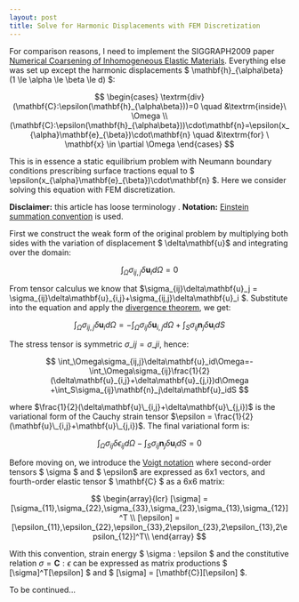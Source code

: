 ```yaml
---
layout: post
title: Solve for Harmonic Displacements with FEM Discretization
---
```


For comparison reasons, I need to implement the SIGGRAPH2009 paper [Numerical Coarsening of Inhomogeneous Elastic Materials](http://users.cms.caltech.edu/~owhadi/publications/KMOD09.pdf). Everything else was set up except the harmonic displacements $ \mathbf{h}_{\alpha\beta} (1 \le \alpha \le \beta \le d) $:

$$
\begin{cases}
\textrm{div}(\mathbf{C}:\epsilon(\mathbf{h}_{\alpha\beta}))=0 \quad  &\textrm{inside}\  \Omega \\
(\mathbf{C}:\epsilon(\mathbf{h}_{\alpha\beta}))\cdot\mathbf{n}=\epsilon(x_{\alpha}\mathbf{e}_{\beta})\cdot\mathbf{n} \quad    &\textrm{for} \ \mathbf{x} \in \partial \Omega
\end{cases}
$$

This is in essence a static equilibrium problem with Neumann boundary conditions prescribing surface tractions equal to $ \epsilon(x\_{\alpha}\mathbf{e}\_{\beta})\cdot\mathbf{n} $. Here we consider solving this equation with FEM discretization.

**Disclaimer:**  this article has loose terminology .
**Notation:** [Einstein summation convention](http://en.wikipedia.org/wiki/Einstein_notation) is used.

First we construct the weak form of the original problem  by multiplying both sides with the variation of displacement $ \delta\mathbf{u}$ and integrating over the domain:

$$
\int_{\Omega}\sigma_{ij,j}\delta\mathbf{u}_id\Omega = 0
$$

From tensor calculus we know that $\sigma\_{ij}\delta\mathbf{u}\_j = \sigma\_{ij}\delta\mathbf{u}\_{i,j}+\sigma\_{ij,j}\delta\mathbf{u}\_i $. Substitute into the equation and apply the [divergence theorem](http://en.wikipedia.org/wiki/Divergence_theorem), we get:

$$
\int_\Omega\sigma_{ij,j}\delta\mathbf{u}_id\Omega=-\int_\Omega\sigma_{ij}\delta\mathbf{u}_{i,j}d\Omega +\int_S\sigma_{ij}\mathbf{n}_j\delta\mathbf{u}_idS
$$

The stress tensor is symmetric $\sigma\_{ij}=\sigma\_{ji}$, hence:

$$
\int_\Omega\sigma_{ij,j}\delta\mathbf{u}_id\Omega=-\int_\Omega\sigma_{ij}\frac{1}{2}(\delta\mathbf{u}_{i,j}+\delta\mathbf{u}_{j,i})d\Omega +\int_S\sigma_{ij}\mathbf{n}_j\delta\mathbf{u}_idS
$$

where $\frac{1}{2}(\delta\mathbf{u}\_{i,j}+\delta\mathbf{u}\_{j,i})$ is the variational form of the Cauchy strain tensor $\epsilon = \frac{1}{2}(\mathbf{u}\_{i,j}+\mathbf{u}\_{j,i})$. The final variational form is:

$$
\int_\Omega\sigma_{ij}\delta\epsilon_{ij}d\Omega -\int_S\sigma_{ij}\mathbf{n}_j\delta\mathbf{u}_idS=0
$$

Before moving on, we introduce the [Voigt notation](http://en.wikipedia.org/wiki/Voigt_notation) where second-order tensors $ \sigma $ and $ \epsilon$ are expressed as 6x1 vectors, and fourth-order elastic tensor $ \mathbf{C} $ as a 6x6 matrix:

$$
\begin{array}{lcr}
[\sigma]  = [\sigma_{11},\sigma_{22},\sigma_{33},\sigma_{23},\sigma_{13},\sigma_{12}]^T \\
[\epsilon] =[\epsilon_{11},\epsilon_{22},\epsilon_{33},2\epsilon_{23},2\epsilon_{13},2\epsilon_{12}]^T\\
\end{array}
$$

With this convention, strain energy $ \sigma : \epsilon $ and the constitutive relation $\sigma = \mathbf{C}:\epsilon$ can be expressed as matrix productions $ [\sigma]^T[\epsilon] $ and $ [\sigma] = [\mathbf{C}][\epsilon] $.

To be continued...
